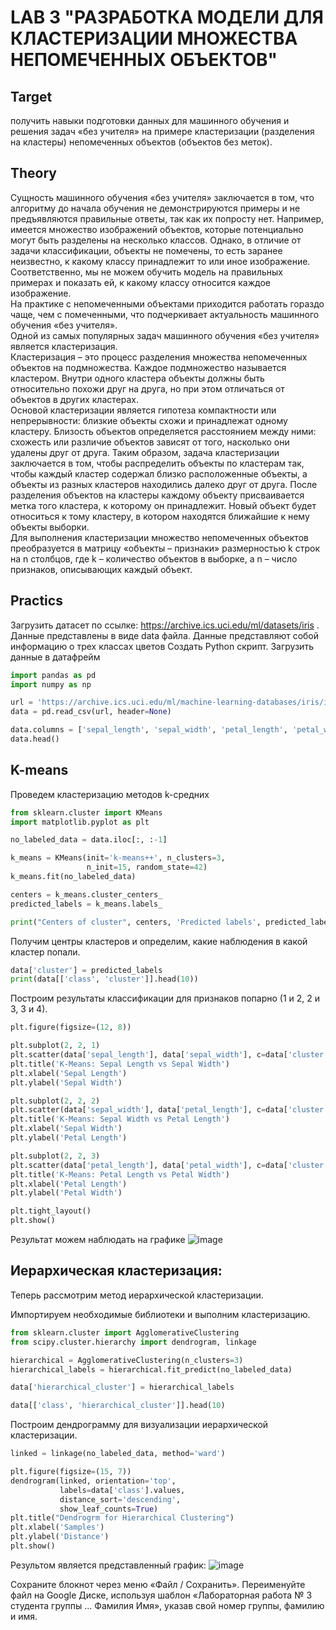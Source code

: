 # LAB 3 "РАЗРАБОТКА МОДЕЛИ ДЛЯ КЛАСТЕРИЗАЦИИ МНОЖЕСТВА НЕПОМЕЧЕННЫХ ОБЪЕКТОВ"

## Target
получить навыки подготовки данных для машинного обучения и решения задач «без учителя» на примере кластеризации (разделения на кластеры) непомеченных объектов (объектов без меток).

## Theory
Сущность машинного обучения «без учителя» заключается в том, что алгоритму до начала обучения не демонстрируются примеры и не предъявляются правильные ответы, так как их попросту нет. Например, имеется множество изображений объектов, которые потенциально могут быть разделены на несколько классов. Однако, в отличие от задачи классификации, объекты не помечены, то есть заранее неизвестно, к какому классу принадлежит то или иное изображение. Соответственно, мы не можем обучить модель на правильных примерах и показать ей, к какому классу относится каждое изображение.  
На практике с непомеченными объектами приходится работать гораздо чаще, чем с помеченными, что подчеркивает актуальность машинного обучения «без учителя».  
Одной из самых популярных задач машинного обучения «без учителя» является кластеризация.  
Кластеризация – это процесс разделения множества непомеченных объектов на подмножества. Каждое подмножество называется кластером. Внутри одного кластера объекты должны быть относительно похожи друг на друга, но при этом отличаться от объектов в других кластерах.  
Основой кластеризации является гипотеза компактности или непрерывности: близкие объекты схожи и принадлежат одному кластеру. Близость объектов определяется расстоянием между ними: схожесть или различие объектов зависят от того, насколько они удалены друг от друга. Таким образом, задача кластеризации заключается в том, чтобы распределить объекты по кластерам так, чтобы каждый кластер содержал близко расположенные объекты, а объекты из разных кластеров находились далеко друг от друга.
После разделения объектов на кластеры каждому объекту присваивается метка того кластера, к которому он принадлежит. Новый объект будет относиться к тому кластеру, в котором находятся ближайшие к нему объекты выборки.  
Для выполнения кластеризации множество непомеченных объектов преобразуется в матрицу «объекты – признаки» размерностью k строк на n столбцов, где k – количество объектов в выборке, а n – число признаков, описывающих каждый объект.

## Practics
Загрузить датасет по ссылке: https://archive.ics.uci.edu/ml/datasets/iris .
Данные представлены в виде data файла. Данные представляют собой информацию о трех классах цветов
Создать Python скрипт. Загрузить данные в датафрейм
```py
import pandas as pd
import numpy as np

url = 'https://archive.ics.uci.edu/ml/machine-learning-databases/iris/iris.data'
data = pd.read_csv(url, header=None)

data.columns = ['sepal_length', 'sepal_width', 'petal_length', 'petal_width', 'class']
data.head()
```
## K-means
Проведем кластеризацию методов k-средних
```py
from sklearn.cluster import KMeans
import matplotlib.pyplot as plt

no_labeled_data = data.iloc[:, :-1]

k_means = KMeans(init='k-means++', n_clusters=3, 
                 n_init=15, random_state=42)
k_means.fit(no_labeled_data)

centers = k_means.cluster_centers_
predicted_labels = k_means.labels_

print("Centers of cluster", centers, 'Predicted labels', predicted_labels, sep='\n')
```
Получим центры кластеров и определим, какие наблюдения в какой кластер попали.
```py
data['cluster'] = predicted_labels
print(data[['class', 'cluster']].head(10))
```
Построим результаты классификации для признаков попарно (1 и 2, 2 и 3, 3 и 4).
```py
plt.figure(figsize=(12, 8))

plt.subplot(2, 2, 1)
plt.scatter(data['sepal_length'], data['sepal_width'], c=data['cluster'], cmap='viridis')
plt.title('K-Means: Sepal Length vs Sepal Width')
plt.xlabel('Sepal Length')
plt.ylabel('Sepal Width')

plt.subplot(2, 2, 2)
plt.scatter(data['sepal_width'], data['petal_length'], c=data['cluster'], cmap='viridis')
plt.title('K-Means: Sepal Width vs Petal Length')
plt.xlabel('Sepal Width')
plt.ylabel('Petal Length')

plt.subplot(2, 2, 3)
plt.scatter(data['petal_length'], data['petal_width'], c=data['cluster'], cmap='viridis')
plt.title('K-Means: Petal Length vs Petal Width')
plt.xlabel('Petal Length')
plt.ylabel('Petal Width')

plt.tight_layout()
plt.show()
```
Результат можем наблюдать на графике
![image](https://github.com/user-attachments/assets/23d6eab7-2eb6-4676-a348-c386c515dab5)

## Иерархическая кластеризация:

Теперь рассмотрим метод иерархической кластеризации.

Импортируем необходимые библиотеки и выполним кластеризацию.
```py
from sklearn.cluster import AgglomerativeClustering
from scipy.cluster.hierarchy import dendrogram, linkage

hierarchical = AgglomerativeClustering(n_clusters=3)
hierarchical_labels = hierarchical.fit_predict(no_labeled_data)

data['hierarchical_cluster'] = hierarchical_labels

data[['class', 'hierarchical_cluster']].head(10)
```
Построим дендрограмму для визуализации иерархической кластеризации.
```py
linked = linkage(no_labeled_data, method='ward')

plt.figure(figsize=(15, 7))
dendrogram(linked, orientation='top',
           labels=data['class'].values,
           distance_sort='descending',
           show_leaf_counts=True)
plt.title("Dendrogrm for Hierarchical Clustering")
plt.xlabel('Samples')
plt.ylabel('Distance')
plt.show()
```
Результом является представленный график:
![image](https://github.com/user-attachments/assets/0665e18a-130f-4ad4-95bc-535b1b505c5e)


Сохраните блокнот через меню «Файл / Сохранить».
Переименуйте файл на Google Диске, используя шаблон «Лабораторная работа № 3 студента группы … Фамилия Имя», указав свой номер группы, фамилию и имя.
